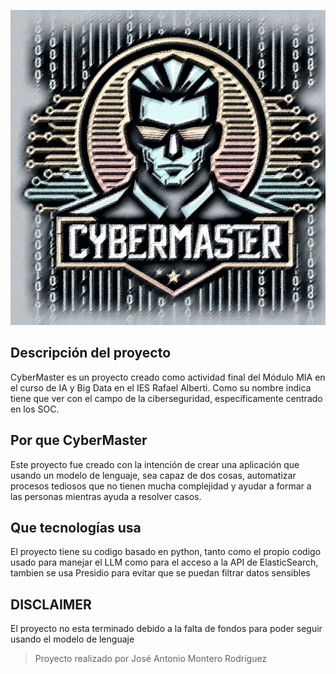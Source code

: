 
![](/Imagenes/Imagen1.png)
## Descripción del proyecto
CyberMaster es un proyecto creado como actividad final del Módulo MIA en el curso de IA y Big Data en el IES Rafael Alberti. Como su nombre indica tiene que ver con el campo de la ciberseguridad, específicamente centrado en los SOC.
## Por que CyberMaster
Este proyecto fue creado con la intención de crear una aplicación que usando un modelo de lenguaje, sea capaz de dos cosas, automatizar procesos tediosos que no tienen mucha complejidad y ayudar a formar a las personas mientras ayuda a resolver casos.
## Que tecnologías usa
El proyecto tiene su codigo basado en python, tanto como el propio codigo usado para manejar el LLM como para el acceso a la API de ElasticSearch, tambien se usa Presidio para evitar que se puedan filtrar datos sensibles

## DISCLAIMER
El proyecto no esta terminado debido a la falta de fondos para poder seguir usando el modelo de lenguaje

> Proyecto realizado por José Antonio Montero Rodríguez
